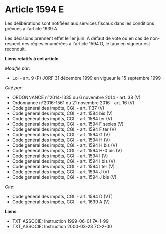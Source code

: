 # Article 1594 E

Les délibérations sont notifiées aux services fiscaux dans les conditions prévues à l'article 1639 A. 

Les décisions prennent effet le 1er juin. A défaut de vote ou en cas de non-respect des règles énumérées à l'article 1594 D,
le taux en vigueur est reconduit.

**Liens relatifs à cet article**

_Modifié par_:

  - Loi - art. 9 (P) JORF 31 décembre 1999 en vigueur le 15 septembre 1999

_Cité par_:

  - ORDONNANCE n°2014-1335 du 6 novembre 2014 - art. 38 (V)
  - Ordonnance n°2016-1561 du 21 novembre 2016 - art. 16 (V)
  - Code général des impôts, CGI. - art. 1137 (V)
  - Code général des impôts, CGI. - art. 1584 bis (V)
  - Code général des impôts, CGI. - art. 1584 ter (V)
  - Code général des impôts, CGI. - art. 1594 F sexies (V)
  - Code général des impôts, CGI. - art. 1594 F ter (V)
  - Code général des impôts, CGI. - art. 1594 G (V)
  - Code général des impôts, CGI. - art. 1594 H (V)
  - Code général des impôts, CGI. - art. 1594 H bis (V)
  - Code général des impôts, CGI. - art. 1594 H-0 bis (V)
  - Code général des impôts, CGI. - art. 1594 I (V)
  - Code général des impôts, CGI. - art. 1594 I bis (V)
  - Code général des impôts, CGI. - art. 1594 I ter (V)
  - Code général des impôts, CGI. - art. 1594 J (V)
  - Code général des impôts, CGI. - art. 1594 J bis (V)

_Cite_:

  - Code général des impôts, CGI. - art. 1594 D (VT)
  - Code général des impôts, CGI. - art. 1639 A (V)

**Liens**:

  - TXT_ASSOCIE: Instruction 1999-06-01 7A-1-99
  - TXT_ASSOCIE: Instruction 2000-03-23 7C-2-00
